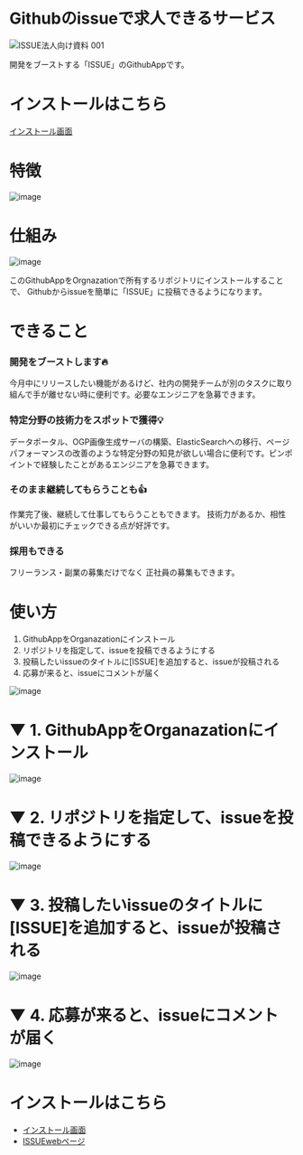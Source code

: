 # Githubのissueで求人できるサービス
![ISSUE法人向け資料 001](https://user-images.githubusercontent.com/19757050/135705148-4eea61b6-d4f0-4dce-96c6-e4bb2d30c57c.jpeg)


開発をブーストする「ISSUE」のGithubAppです。

# インストールはこちら
[インストール画面](https://github.com/apps/issue-github-app)

# 特徴
![image](https://user-images.githubusercontent.com/19757050/135707268-8d0513a5-f553-4c9b-b3a2-11c7c24910ab.png)


# 仕組み
![image](https://user-images.githubusercontent.com/19757050/135707009-aff2ef05-d4fc-47ec-99d7-2db160f15f60.png)

このGithubAppをOrgnazationで所有するリポジトリにインストールすることで、
Githubからissueを簡単に「ISSUE」に投稿できるようになります。

# できること
### 開発をブーストします🔥
今月中にリリースしたい機能があるけど、社内の開発チームが別のタスクに取り組んで手が離せない時に便利です。必要なエンジニアを急募できます。

### 特定分野の技術力をスポットで獲得💡
データポータル、OGP画像生成サーバの構築、ElasticSearchへの移行、ページパフォーマンスの改善のような特定分野の知見が欲しい場合に便利です。ピンポイントで経験したことがあるエンジニアを急募できます。

### そのまま継続してもらうことも👍
作業完了後、継続して仕事してもらうこともできます。
技術力があるか、相性がいいか最初にチェックできる点が好評です。

### 採用もできる
フリーランス・副業の募集だけでなく
正社員の募集もできます。

# 使い方
1. GithubAppをOrganazationにインストール
2. リポジトリを指定して、issueを投稿できるようにする
3. 投稿したいissueのタイトルに[ISSUE]を追加すると、issueが投稿される
4. 応募が来ると、issueにコメントが届く

![image](https://user-images.githubusercontent.com/19757050/135707828-720adbe6-3811-4bb1-9355-418538f882e5.png)


# ▼ 1. GithubAppをOrganazationにインストール

![image](https://user-images.githubusercontent.com/19757050/135705064-bfbbb8a5-915a-41c5-9600-1d4be75e979b.png)

# ▼ 2. リポジトリを指定して、issueを投稿できるようにする

![image](https://user-images.githubusercontent.com/19757050/135705218-fe53760c-f368-4d2e-96f3-524255f62e9b.png)

# ▼ 3. 投稿したいissueのタイトルに[ISSUE]を追加すると、issueが投稿される
![image](https://user-images.githubusercontent.com/19757050/134761160-cec5bcf3-b895-4dbe-8802-ffbef05ce1cc.png)

# ▼ 4. 応募が来ると、issueにコメントが届く
![image](https://user-images.githubusercontent.com/19757050/135705322-3c6e03e7-5843-4ced-8179-d05f30f11fe6.png)


# インストールはこちら
* [インストール画面](https://github.com/apps/issue-github-app)
* [ISSUEwebページ](https://i-ssue.com/)
